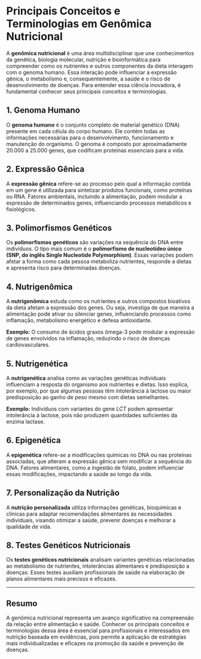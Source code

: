 
# Principais Conceitos e Terminologias em Genômica Nutricional

A **genômica nutricional** é uma área multidisciplinar que une conhecimentos da genética, biologia molecular, nutrição e bioinformática para compreender como os nutrientes e outros componentes da dieta interagem com o genoma humano. Essa interação pode influenciar a expressão gênica, o metabolismo e, consequentemente, a saúde e o risco de desenvolvimento de doenças. Para entender essa ciência inovadora, é fundamental conhecer seus principais conceitos e terminologias.

## 1. Genoma Humano

O **genoma humano** é o conjunto completo de material genético (DNA) presente em cada célula do corpo humano. Ele contém todas as informações necessárias para o desenvolvimento, funcionamento e manutenção do organismo. O genoma é composto por aproximadamente 20.000 a 25.000 genes, que codificam proteínas essenciais para a vida.

## 2. Expressão Gênica

A **expressão gênica** refere-se ao processo pelo qual a informação contida em um gene é utilizada para sintetizar produtos funcionais, como proteínas ou RNA. Fatores ambientais, incluindo a alimentação, podem modular a expressão de determinados genes, influenciando processos metabólicos e fisiológicos.

## 3. Polimorfismos Genéticos

Os **polimorfismos genéticos** são variações na sequência do DNA entre indivíduos. O tipo mais comum é o **polimorfismo de nucleotídeo único (SNP, do inglês Single Nucleotide Polymorphism)**. Essas variações podem afetar a forma como cada pessoa metaboliza nutrientes, responde a dietas e apresenta risco para determinadas doenças.

## 4. Nutrigenômica

A **nutrigenômica** estuda como os nutrientes e outros compostos bioativos da dieta afetam a expressão dos genes. Ou seja, investiga de que maneira a alimentação pode ativar ou silenciar genes, influenciando processos como inflamação, metabolismo energético e defesa antioxidante.

**Exemplo:** O consumo de ácidos graxos ômega-3 pode modular a expressão de genes envolvidos na inflamação, reduzindo o risco de doenças cardiovasculares.

## 5. Nutrigenética

A **nutrigenética** analisa como as variações genéticas individuais influenciam a resposta do organismo aos nutrientes e dietas. Isso explica, por exemplo, por que algumas pessoas têm intolerância à lactose ou maior predisposição ao ganho de peso mesmo com dietas semelhantes.

**Exemplo:** Indivíduos com variantes do gene *LCT* podem apresentar intolerância à lactose, pois não produzem quantidades suficientes da enzima lactase.

## 6. Epigenética

A **epigenética** refere-se a modificações químicas no DNA ou nas proteínas associadas, que alteram a expressão gênica sem modificar a sequência do DNA. Fatores alimentares, como a ingestão de folato, podem influenciar essas modificações, impactando a saúde ao longo da vida.

## 7. Personalização da Nutrição

A **nutrição personalizada** utiliza informações genéticas, bioquímicas e clínicas para adaptar recomendações alimentares às necessidades individuais, visando otimizar a saúde, prevenir doenças e melhorar a qualidade de vida.

## 8. Testes Genéticos Nutricionais

Os **testes genéticos nutricionais** analisam variantes genéticas relacionadas ao metabolismo de nutrientes, intolerâncias alimentares e predisposição a doenças. Esses testes auxiliam profissionais de saúde na elaboração de planos alimentares mais precisos e eficazes.

---

## Resumo

A genômica nutricional representa um avanço significativo na compreensão da relação entre alimentação e saúde. Conhecer os principais conceitos e terminologias dessa área é essencial para profissionais e interessados em nutrição baseada em evidências, pois permite a aplicação de estratégias mais individualizadas e eficazes na promoção da saúde e prevenção de doenças.
```
